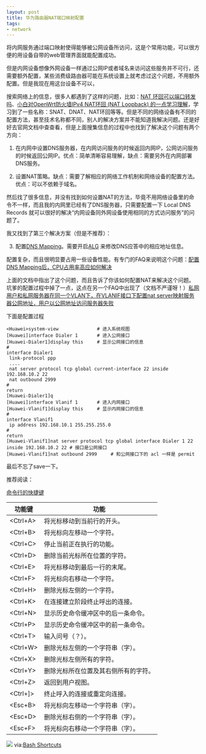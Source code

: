 ```yaml
---
layout: post
title: 华为路由器NAT端口映射配置
tags:
- network
---
```


将内网服务通过端口映射使得能够被公网设备所访问，这是个常用功能，可以很方便的用设备自带的web管理界面就能配置成功。

但是内网设备想像外网设备一样通过公网IP或者域名来访问这些服务并不可行，还需要额外配置，某些消费级路由器可能在系统设置上就考虑过这个问题，不用额外配置。但是我现在用这台设备不可以，

搜索网络上的信息，很多人都遇到了这样的问题，比如：[NAT 环回可以端口转发吗](https://www.v2ex.com/t/640554)、[小白对OpenWrt防火墙IPv4 NAT环回 (NAT Loopback) 的一点学习理解](https://www.right.com.cn/forum/thread-8203412-1-1.html)，学习到了一些名称：SNAT、DNAT、NAT环回等等。但是不同的网络设备有不同的配置方法，甚至技术名称都不同，别人的解决方案并不能知道我解决问题。还是好好去官网文档中查查看，但是上面搜集信息的过程中也找到了解决这个问题有两个方向：

1. 在内网中设置DNS服务器，在内网访问服务的时候返回内网IP，公网访问服务的时候返回公网IP。优点：简单清晰容易理解，缺点：需要另外在内网部署DNS服务。

2. 设置NAT策略。缺点：需要了解相应的网络工作机制和网络设备的配置方法。优点：可以不依赖于域名。

然后找了很多信息，并没有找到如何设置NAT的方法，毕竟不用网络设备里的命令不一样，而且我的内网里已经有了DNS服务器，只需要配置一下 Local DNS Records 就可以很好的解决“内网设备同外网设备使用相同的方式访问服务”的问题了。

我又找到了第三个解决方案（但是不推荐）：

3. 配置[DNS Mapping](https://support.huawei.com/enterprise/zh/doc/EDOC1100033729/6325cc27)。需要开启[ALG](https://support.huawei.com/enterprise/zh/doc/EDOC1100033729/9130981d) 来修改DNS应答中的相应地址信息。

配置复杂，而且很明显要占用一些设备性能。有专门的FAQ来说明这个问题：[配置DNS Mapping后，CPU占用率高应如何解决](https://support.huawei.com/enterprise/zh/doc/EDOC1100112409/7e88872)

上面的文档中指出了这个问题，而且告诉了你该如何配置NAT来解决这个问题。坑爹的配置过程中掉了一点，这点在另一个FAQ中出现了（文档不严谨呀！）[私网用户和私网服务器在同一个VLAN下，在VLANIF接口下配置nat server映射服务器公网地址，用户以公网地址访问服务器失败](https://support.huawei.com/enterprise/zh/doc/EDOC1100112409/d1a04f0f)

下面是配置过程
```
<Huawei>system-view              # 进入系统视图
[Huawei]interface Dialer 1       # 进入公网接口
[Huawei-Dialer1]display this     # 显示公网接口的信息
#
interface Dialer1
 link-protocol ppp
 ....
 nat server protocol tcp global current-interface 22 inside 192.168.10.2 22
 nat outbound 2999
#
return
[Huawei-Dialer1]q               
[Huawei]interface Vlanif 1       # 进入内网接口
[Huawei-Vlanif1]display this     # 显示内网接口的信息
#
interface Vlanif1
 ip address 192.168.10.1 255.255.255.0
#
return
[Huawei-Vlanif1]nat server protocol tcp global interface Dialer 1 22 inside 192.168.10.2 22 # 接口是公网接口
[Huawei-Vlanif1]nat outbound 2999     # 和公网接口下的 acl 一样是 permit 
```
最后不忘了save一下。


推荐阅读：

[命令行的快捷键](https://support.huawei.com/enterprise/zh/doc/EDOC1100041711/36ae01a3)

|  功能键 |  功能   |
|--------|------------------------|
|<Ctrl+A>|将光标移动到当前行的开头。|
|<Ctrl+B>|将光标向左移动一个字符。|
|<Ctrl+C>|停止当前正在执行的功能。|
|<Ctrl+D>|删除当前光标所在位置的字符。|
|<Ctrl+E>|将光标移动到最后一行的末尾。|
|<Ctrl+F>|将光标向右移动一个字符。|
|<Ctrl+H>|删除光标左侧的一个字符。|
|<Ctrl+K>|在连接建立阶段终止呼出的连接。|
|<Ctrl+N>|显示历史命令缓冲区中的后一条命令。|
|<Ctrl+P>|显示历史命令缓冲区中的前一条命令。|
|<Ctrl+T>|输入问号（？）。|
|<Ctrl+W>|删除光标左侧的一个字符串（字）。|
|<Ctrl+X>|删除光标左侧所有的字符。|
|<Ctrl+Y>|删除光标所在位置及其右侧所有的字符。|
|<Ctrl+Z>|返回到用户视图。|
|<Ctrl+]>|终止呼入的连接或重定向连接。|
|<Esc+B> |将光标向左移动一个字符串（字）。|
|<Esc+D> |删除光标右侧的一个字符串（字）。|
|<Esc+F> |将光标向右移动一个字符串（字）。|

![](https://raw.githubusercontent.com/fliptheweb/bash-shortcuts-cheat-sheet/master/moving_cli.png) via:[Bash Shortcuts](https://gist.github.com/tuxfight3r/60051ac67c5f0445efee)